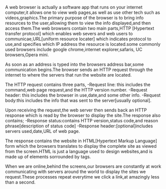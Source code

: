A web browser is actually a software app that runs on your internet computer,it allows one to view web pages,as well as use other tech such as videos,graphics.The primary purpose of the browser is to bring info resources to the user,allowing them to view the info displayed,and then access them.The web browsers contain two main parts,HTTP [Hypertext transfer protocol] which enables web severs and web users to communicae,URL[uniform resource locater] which indicates protocol to use,and specifies which IP address the resource is located.some commonly used browsers include google chrome,internet explorer,safaris, UC browsers,Opera mini.

As soon as an address is typed into the browsers address bar,some communication begins.The browser sends an HTTP request through the internet to where the servers that run the website are located.

The HTTP request contains three parts,
      -Request line: this includes the command,web page request,and the HTTP version number.
      -Request header: this includes the browser in use,date,and some other info.
      -Request body:this includes the info that was sent to the server[usually optional].


Upon receiving the request,the web server then sends back an HTTP response which is read by the browser to display the site.The response also contains;
      -Response status:contains HTTP version,status code,and reason phrase[description of status code]
      -Response header:[optional]includes servers used,date,URL of web page. 

The response contains the website in HTML[Hypertext Markup Language] form which the browsers translates to display the complete site as viewed from the screen.HTML is just a language used to design websites,and is made up of elements sorrounded by tags.

When we are online,behind the screens,our browsers are constantly at work communicating with servers around the world to display the sites we request.These processes repeat everytime we click a link,at amazingly less than a second.

